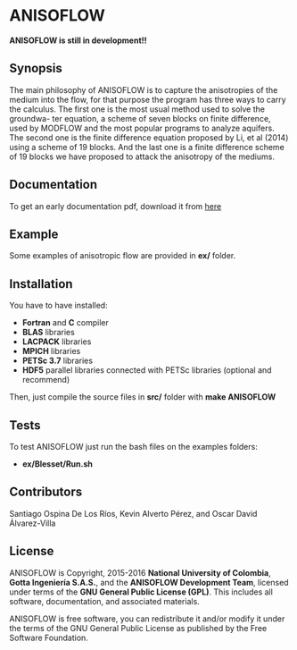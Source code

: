 # ANISOFLOW

**ANISOFLOW is still in development!!**

## Synopsis

The main philosophy of ANISOFLOW is to capture the anisotropies of the medium into the flow, for that purpose the program has three ways to carry the calculus. The first one is the most usual method used to solve the groundwa- ter equation, a scheme of seven blocks on finite difference, used by MODFLOW and the most popular programs to analyze aquifers. The second one is the finite difference equation proposed by Li, et al (2014) using a scheme of 19 blocks. And the last one is a finite difference scheme of 19 blocks we have proposed to attack the anisotropy of the mediums.

## Documentation

To get an early documentation pdf, download it from [here](https://www.overleaf.com/read/trycqnfcynsp)

## Example

Some examples of anisotropic flow are provided in **ex/** folder.

## Installation

You have to have installed:
* **Fortran** and **C** compiler
* **BLAS** libraries
* **LACPACK** libraries
* **MPICH** libraries
* **PETSc 3.7** libraries
* **HDF5** parallel libraries connected with PETSc libraries (optional and recommend)

Then, just compile the source files in **src/** folder with **make ANISOFLOW**

## Tests

To test ANISOFLOW just run the bash files on the examples folders:
* **ex/Blesset/Run.sh**

## Contributors

Santiago Ospina De Los Ríos, Kevin Alverto Pérez, and Oscar David Álvarez-Villa

## License

ANISOFLOW is Copyright, 2015-2016 **National University of Colombia**, **Gotta Ingeniería S.A.S.**, and the **ANISOFLOW Development Team**, licensed under terms of the **GNU General Public License (GPL)**. This includes all software, documentation, and associated materials.

ANISOFLOW is free software, you can redistribute it and/or modify it under the terms of the GNU General Public License as published by the Free Software Foundation.
